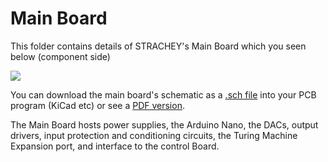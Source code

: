 # Main Board

This folder contains details of STRACHEY's Main Board which you seen below (component side) 

<p>
<img src="https://github.com/m0xpd/STRACHEY/commit/8268db48986d0147e8711534dfda63ec0ebdc3db".  
</p>

You can download the main board's schematic as a [.sch file](https://github.com/m0xpd/STRACHEY/blob/main/Hardware/Main/main%20board.kicad_sch) into your PCB program (KiCad etc) or see a [PDF version](https://github.com/m0xpd/STRACHEY/blob/main/Hardware/Main/main%20board%20schematic.pdf).

The Main Board hosts power supplies, the Arduino Nano, the DACs, output drivers, input protection and conditioning circuits, the Turing Machine Expansion port, and interface to the control Board.

